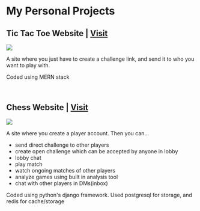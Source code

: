 <h1>My Personal Projects</h1>

<h2>Tic Tac Toe Website | <a href="https://tictactoe.kjworks.online/">Visit</a></h2>
<img src="https://user-images.githubusercontent.com/38991076/186277770-d04766d5-9cbd-4a04-a326-a47149472af1.gif">
<p>A site where you just have to create a challenge link, and send it to who you want to play with.</p>
<p>Coded using MERN stack</p>
<br>

<h2>Chess Website | <a href="https://kjchess.xyz/">Visit</a></h2>
<img src="https://user-images.githubusercontent.com/38991076/186280730-b3c6aa61-5e47-4434-a894-03cb9cf6e2dc.gif">
<p>A site where you create a player account. Then you can...</p>
<ul>
<li>send direct challenge to other players</li>
<li>create open challenge which can be accepted by anyone in lobby</li>
<li>lobby chat</li>
<li>play match</li>
<li>watch ongoing matches of other players</li>
<li>analyze games using built in analysis tool</li>
<li>chat with other players in DMs(inbox)</li>
</ul>
<p>Coded using python's django framework. Used postgresql for storage, and redis for cache/storage</p>
<br>
